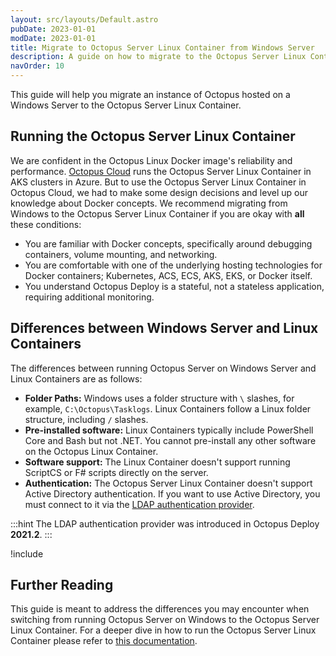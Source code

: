 ```yaml
---
layout: src/layouts/Default.astro
pubDate: 2023-01-01
modDate: 2023-01-01
title: Migrate to Octopus Server Linux Container from Windows Server
description: A guide on how to migrate to the Octopus Server Linux Container from Octopus Server running on a Windows Server
navOrder: 10
---
```


This guide will help you migrate an instance of Octopus hosted on a Windows Server to the Octopus Server Linux Container.

## Running the Octopus Server Linux Container

We are confident in the Octopus Linux Docker image's reliability and performance.  [Octopus Cloud](/docs/octopus-cloud/) runs the Octopus Server Linux Container in AKS clusters in Azure.  But to use the Octopus Server Linux Container in Octopus Cloud, we had to make some design decisions and level up our knowledge about Docker concepts.  We recommend migrating from Windows to the Octopus Server Linux Container if you are okay with **all** these conditions:

- You are familiar with Docker concepts, specifically around debugging containers, volume mounting, and networking.
- You are comfortable with one of the underlying hosting technologies for Docker containers; Kubernetes, ACS, ECS, AKS, EKS, or Docker itself.
- You understand Octopus Deploy is a stateful, not a stateless application, requiring additional monitoring.

## Differences between Windows Server and Linux Containers

The differences between running Octopus Server on Windows Server and Linux Containers are as follows:

- **Folder Paths:** Windows uses a folder structure with `\` slashes, for example, `C:\Octopus\Tasklogs`.  Linux Containers follow a Linux folder structure, including `/` slashes.
- **Pre-installed software:** Linux Containers typically include PowerShell Core and Bash but not .NET.  You cannot pre-install any other software on the Octopus Linux Container.
- **Software support:** The Linux Container doesn't support running ScriptCS or F# scripts directly on the server.
- **Authentication:** The Octopus Server Linux Container doesn't support Active Directory authentication.  If you want to use Active Directory, you must connect to it via the [LDAP authentication provider](/docs/security/authentication/ldap/).

:::hint
The LDAP authentication provider was introduced in Octopus Deploy **2021.2**.
:::

!include <migrate-from-windows-to-linux-container>

## Further Reading

This guide is meant to address the differences you may encounter when switching from running Octopus Server on Windows to the Octopus Server Linux Container.  For a deeper dive in how to run the Octopus Server Linux Container please refer to [this documentation](/docs/installation/octopus-server-linux-container/).